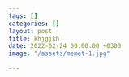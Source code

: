 ```yaml
---
tags: []
categories: []
layout: post
title: khjgjkh
date: 2022-02-24 00:00:00 +0300
image: "/assets/memet-1.jpg"

---
```

